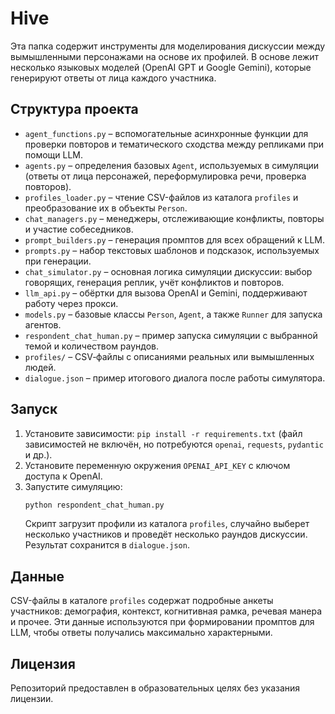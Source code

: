 # Hive

Эта папка содержит инструменты для моделирования дискуссии между вымышленными персонажами на основе их профилей. В основе лежит несколько языковых моделей (OpenAI GPT и Google Gemini), которые генерируют ответы от лица каждого участника.

## Структура проекта

- `agent_functions.py` – вспомогательные асинхронные функции для проверки повторов и тематического сходства между репликами при помощи LLM.
- `agents.py` – определения базовых `Agent`, используемых в симуляции (ответы от лица персонажей, переформулировка речи, проверка повторов).
- `profiles_loader.py` – чтение CSV-файлов из каталога `profiles` и преобразование их в объекты `Person`.
- `chat_managers.py` – менеджеры, отслеживающие конфликты, повторы и участие собеседников.
- `prompt_builders.py` – генерация промптов для всех обращений к LLM.
- `prompts.py` – набор текстовых шаблонов и подсказок, используемых при генерации.
- `chat_simulator.py` – основная логика симуляции дискуссии: выбор говорящих, генерация реплик, учёт конфликтов и повторов.
- `llm_api.py` – обёртки для вызова OpenAI и Gemini, поддерживают работу через прокси.
- `models.py` – базовые классы `Person`, `Agent`, а также `Runner` для запуска агентов.
- `respondent_chat_human.py` – пример запуска симуляции с выбранной темой и количеством раундов.
- `profiles/` – CSV‑файлы с описаниями реальных или вымышленных людей.
- `dialogue.json` – пример итогового диалога после работы симулятора.

## Запуск

1. Установите зависимости: `pip install -r requirements.txt` (файл зависимостей не включён, но потребуются `openai`, `requests`, `pydantic` и др.).
2. Установите переменную окружения `OPENAI_API_KEY` с ключом доступа к OpenAI.
3. Запустите симуляцию:
   ```bash
   python respondent_chat_human.py
   ```
   Скрипт загрузит профили из каталога `profiles`, случайно выберет несколько участников и проведёт несколько раундов дискуссии. Результат сохранится в `dialogue.json`.

## Данные

CSV-файлы в каталоге `profiles` содержат подробные анкеты участников: демография, контекст, когнитивная рамка, речевая манера и прочее. Эти данные используются при формировании промптов для LLM, чтобы ответы получались максимально характерными.

## Лицензия

Репозиторий предоставлен в образовательных целях без указания лицензии.
